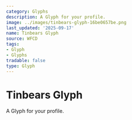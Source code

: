 ```yaml
---
category: Glyphs
description: A Glyph for your profile.
image: ../images/tinbears-glyph-16be0657be.png
last_updated: '2025-09-17'
name: Tinbears Glyph
source: WFCD
tags:
- Glyph
- Glyphs
tradable: false
type: Glyph
---
```


# Tinbears Glyph

A Glyph for your profile.

